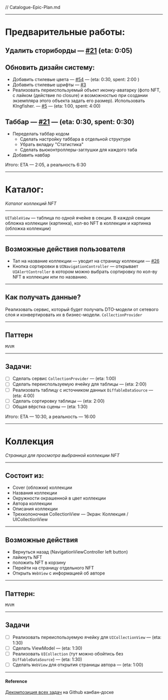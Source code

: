 // Catalogue-Epic-Plan.md

---

# Предварительные работы:

## Удалить сториборды — [#21](https://github.com/BlackBullSquad/iOS-FakeNFT-StarterProject-Public/issues/21) (eta: 0:05)

## Обновить дизайн систему:
- Добавить стилевые цвета — [#54](https://github.com/BlackBullSquad/iOS-FakeNFT-StarterProject-Public/pull/54) — (eta: 0:30, spent: 2:00 )
- Добавить стилевые шрифты — [#3](https://github.com/orgs/BlackBullSquad/projects/1?pane=issue&itemId=28074953)
- Реализовать переиспользуемый объект иконку-аватарку (фото NFT, с лайком (действие по closure) и возможностью при создании экземпляра этого объекта задать его размер). Использовать KIngfisher. — [#5](https://github.com/BlackBullSquad/iOS-FakeNFT-StarterProject-Public/issues/37) — (eta: 1:00, spent: 4:00)

## Таббар — [#21](https://github.com/BlackBullSquad/iOS-FakeNFT-StarterProject-Public/issues/21) — (eta: 0:30, spent: 0:30)
- Переделать таббар кодом
	- Сделать настройку таббара в отдельной структуре
	- Убрать вкладку "Статистика"
	- Сделать вьюконтроллеры-заглушки для каждого таба
- Добавить навбар 

Итого: ETA — 2:05, а реальность 6:30

---

# Каталог:
*Каталог коллекций NFT*

---

`UITableView` — таблица по одной ячейке в секции. В каждой секции обложка коллекции (картинка), кол-во NFT в коллекции и картинка (обложка коллекции)

---

## Возможные действия пользователя
- Тап на название коллекции — уводит на страницу коллекции —  [#26](https://github.com/BlackBullSquad/iOS-FakeNFT-StarterProject-Public/issues/32)
- Кнопка сортировки в `UINavigationController` — открывает `UIAlertController` в котором можно выбрать сортировку по кол-ву NFT в коллекции или по названию.

---

## Как получать данные?
Реализовать сервис, который будет получать DTO-модели от сетевого слоя и конвертировать их в бизнес-модели. `CollectionProvider`

---

## Паттерн
`MVVM`

---

## Задачи:

- [ ] Сделать сервис `CollectionProvider` — (eta: 1:00)
- [ ] Сделать переиспользуемую ячейку для таблицы — (eta: 2:00)
- [ ] Реализовать таблицу с источником данных `DiffableDataSource` — (eta: 4:00)
- [ ] Сделать сортировку таблицы — (eta: 2:00)
- [ ] Общая вёрстка сцены — (eta: 1:30)

Итого: ETA — 10:30, а реальность — 16:00

---

# Коллекция

_Страница для просмотра выбранной коллекции NFT_

---

## Состоит из:
- Cover (обложки) коллекции
- Названия коллекции
- Окружности окрашенной в цвет коллекции
- Автора коллекции 
- Описания коллекции
- Трехколоночная CollectionView — Экран: Коллекция / UICollectionView

---

## Возможные действия
- Вернуться назад (NavigationViewController left button)
- лайкнуть NFT
- положить NFT в корзину 
- Перейти на страницу отдельного NFT
- Открыть `WebView` с информацией об авторе

---

## Паттерн:
`MVVM`

---

## Задачи
- [ ] Реализовать переиспользуемую ячейку для `UICollectionView` — (eta: 1:30)
- [ ] Сделать ViewModel — (eta: 1:30) 
- [ ] Реализовать `UICollection` (тут можно обойтись без `DiffableDataSource`) — (eta: 1:30)
- [ ] Сделать `WebView` для открытия страницы автора — (eta: 1:00)

---
#### Reference
[Декомпозиция всех задач](https://github.com/orgs/BlackBullSquad/projects/1?pane=issue&itemId=28074953) на Github канбан-доске 
